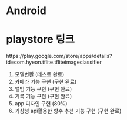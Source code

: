 # Android

<h1>playstore 링크</h1>
https://play.google.com/store/apps/details?id=com.hyeon.tflite.tfliteimageclassifier


1. 모델변환 (테스트 완료)
2. 카메라 기능 구현 (구현 완료)
3. 앨범 기능 구현 (구현 완료)
4. 기록 기능 구현 (구현 완료)
5. app 디자인 구현 (80%)
6. 기상청 api활용한 향수 추천 기능 구현 (구현 완료)
